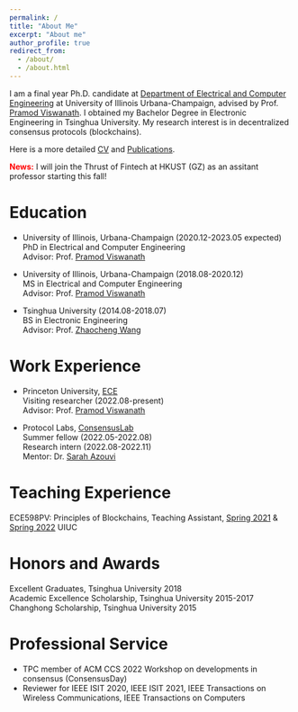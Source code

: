 ```yaml
---
permalink: /
title: "About Me"
excerpt: "About me"
author_profile: true
redirect_from: 
  - /about/
  - /about.html
---
```



I am a final year Ph.D. candidate at [Department of Electrical and Computer Engineering](https://ece.illinois.edu/) at University of Illinois Urbana-Champaign, advised by Prof. [Pramod Viswanath](https://web3.princeton.edu/members/). I obtained my Bachelor Degree in Electronic Engineering in Tsinghua University. My research interest is in decentralized consensus protocols (blockchains).

Here is a more detailed [CV]({{site.url}}/assets/CV.pdf) and [Publications]({{site.url}}/publications/).

<span style="color:red">**News:**</span> I will join the Thrust of Fintech at HKUST (GZ) as an assitant professor starting this fall!

Education
======
* University of Illinois, Urbana-Champaign (2020.12-2023.05 expected)  
  PhD in Electrical and Computer Engineering  
  Advisor: Prof. [Pramod Viswanath](https://web3.princeton.edu/members/)

* University of Illinois, Urbana-Champaign (2018.08-2020.12)  
  MS in Electrical and Computer Engineering  
  Advisor: Prof. [Pramod Viswanath](https://web3.princeton.edu/members/)

* Tsinghua University (2014.08-2018.07)  
  BS in Electronic Engineering  
  Advisor: Prof. [Zhaocheng Wang](https://www.ee.tsinghua.edu.cn/en/info/1058/1239.htm)


Work Experience
======
* Princeton University, [ECE](https://ece.princeton.edu/)  
  Visiting researcher  (2022.08-present)   
  Advisor: Prof. [Pramod Viswanath](https://web3.princeton.edu/members/)

* Protocol Labs, [ConsensusLab](https://research.protocol.ai/groups/consensuslab/)  
  Summer fellow    (2022.05-2022.08)  
  Research intern  (2022.08-2022.11)  
  Mentor: Dr. [Sarah Azouvi](http://www0.cs.ucl.ac.uk/staff/S.Azouvi/)


Teaching Experience
======
ECE598PV: Principles of Blockchains, Teaching Assistant, [Spring 2021](https://courses.grainger.illinois.edu/ece598pv/sp2021/) & [Spring 2022](https://courses.grainger.illinois.edu/ece598pv/sp2022/) UIUC    



Honors and Awards
======
Excellent Graduates, Tsinghua University  2018  
Academic Excellence Scholarship, Tsinghua University  2015-2017  
Changhong Scholarship, Tsinghua University  2015


Professional Service
======
* TPC member of ACM CCS 2022 Workshop on developments in consensus (ConsensusDay) 
* Reviewer for IEEE ISIT 2020, IEEE ISIT 2021, IEEE Transactions on Wireless Communications, IEEE Transactions on Computers





